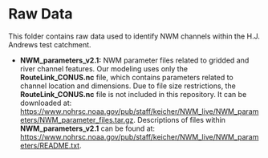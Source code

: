 # Raw Data

This folder contains raw data used to identify NWM channels within the H.J. Andrews test catchment.

-   **NWM_parameters_v2.1:** NWM parameter files related to gridded and river channel features. Our modeling uses only the **RouteLink_CONUS.nc** file, which contains parameters related to channel location and dimensions. Due to file size restrictions, the **RouteLink_CONUS.nc** file is not included in this repository. It can be downloaded at: https://www.nohrsc.noaa.gov/pub/staff/keicher/NWM_live/NWM_parameters/NWM_parameter_files.tar.gz. Descriptions of files within **NWM_parameters_v2.1** can be found at: https://www.nohrsc.noaa.gov/pub/staff/keicher/NWM_live/NWM_parameters/README.txt.

